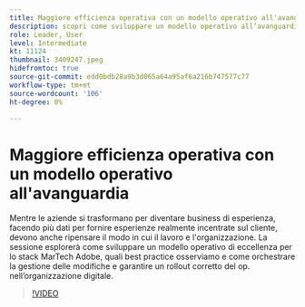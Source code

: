 ```yaml
---
title: Maggiore efficienza operativa con un modello operativo all'avanguardia
description: scopri come sviluppare un modello operativo all’avanguardia per lo stack MarTech Adobe, quali best practice osserviamo
role: Leader, User
level: Intermediate
kt: 11124
thumbnail: 3409247.jpeg
hidefromtoc: true
source-git-commit: edd0bdb28a9b3d065a64a95af6a216b747577c77
workflow-type: tm+mt
source-wordcount: '106'
ht-degree: 0%

---
```


# Maggiore efficienza operativa con un modello operativo all&#39;avanguardia

Mentre le aziende si trasformano per diventare business di esperienza, facendo più dati per fornire esperienze realmente incentrate sul cliente, devono anche ripensare il modo in cui il lavoro e l&#39;organizzazione. La sessione esplorerà come sviluppare un modello operativo di eccellenza per lo stack MarTech Adobe, quali best practice osserviamo e come orchestrare la gestione delle modifiche e garantire un rollout corretto del op. nell’organizzazione digitale.

>[!VIDEO](https://video.tv.adobe.com/v/3409247/?quality=12&learn=on)
